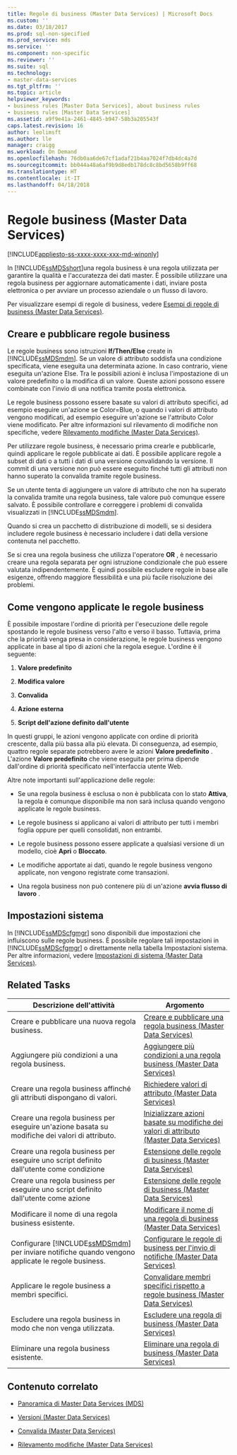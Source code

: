 ```yaml
---
title: Regole di business (Master Data Services) | Microsoft Docs
ms.custom: ''
ms.date: 03/18/2017
ms.prod: sql-non-specified
ms.prod_service: mds
ms.service: ''
ms.component: non-specific
ms.reviewer: ''
ms.suite: sql
ms.technology:
- master-data-services
ms.tgt_pltfrm: ''
ms.topic: article
helpviewer_keywords:
- business rules [Master Data Services], about business rules
- business rules [Master Data Services]
ms.assetid: a9f9e41a-2461-4845-b947-58b3a205543f
caps.latest.revision: 16
author: leolimsft
ms.author: lle
manager: craigg
ms.workload: On Demand
ms.openlocfilehash: 76db0aa6de67cf1adaf21b4aa7024f7db4dc4a7d
ms.sourcegitcommit: bb044a48a6af9b9d8edb178dc8c8bd5658b9ff68
ms.translationtype: HT
ms.contentlocale: it-IT
ms.lasthandoff: 04/18/2018
---
```

# <a name="business-rules-master-data-services"></a>Regole business (Master Data Services)

[!INCLUDE[appliesto-ss-xxxx-xxxx-xxx-md-winonly](../includes/appliesto-ss-xxxx-xxxx-xxx-md-winonly.md)]

  In [!INCLUDE[ssMDSshort](../includes/ssmdsshort-md.md)]una regola business è una regola utilizzata per garantire la qualità e l'accuratezza dei dati master. È possibile utilizzare una regola business per aggiornare automaticamente i dati, inviare posta elettronica o per avviare un processo aziendale o un flusso di lavoro.  
  
 Per visualizzare esempi di regole di business, vedere [Esempi di regole di business &#40;Master Data Services&#41;](../master-data-services/business-rule-examples-master-data-services.md).  
  
## <a name="create-and-publish-business-rules"></a>Creare e pubblicare regole business  
 Le regole business sono istruzioni **If/Then/Else** create in [!INCLUDE[ssMDSmdm](../includes/ssmdsmdm-md.md)]. Se un valore di attributo soddisfa una condizione specificata, viene eseguita una determinata azione. In caso contrario, viene eseguita un'azione Else. Tra le possibili azioni è inclusa l'impostazione di un valore predefinito o la modifica di un valore. Queste azioni possono essere combinate con l'invio di una notifica tramite posta elettronica.  
  
 Le regole business possono essere basate su valori di attributo specifici, ad esempio eseguire un'azione se Color=Blue, o quando i valori di attributo vengono modificati, ad esempio eseguire un'azione se l'attributo Color viene modificato. Per altre informazioni sul rilevamento di modifiche non specifiche, vedere [Rilevamento modifiche &#40;Master Data Services&#41;](../master-data-services/change-tracking-master-data-services.md).  
  
 Per utilizzare regole business, è necessario prima crearle e pubblicarle, quindi applicare le regole pubblicate ai dati. È possibile applicare regole a subset di dati o a tutti i dati di una versione convalidando la versione. Il commit di una versione non può essere eseguito finché tutti gli attributi non hanno superato la convalida tramite regole business.  
  
 Se un utente tenta di aggiungere un valore di attributo che non ha superato la convalida tramite una regola business, tale valore può comunque essere salvato. È possibile controllare e correggere i problemi di convalida visualizzati in [!INCLUDE[ssMDSmdm](../includes/ssmdsmdm-md.md)].  
  
 Quando si crea un pacchetto di distribuzione di modelli, se si desidera includere regole business è necessario includere i dati della versione contenuta nel pacchetto.  
  
 Se si crea una regola business che utilizza l'operatore **OR** , è necessario creare una regola separata per ogni istruzione condizionale che può essere valutata indipendentemente. È quindi possibile escludere regole in base alle esigenze, offrendo maggiore flessibilità e una più facile risoluzione dei problemi.  
  
## <a name="how-business-rules-are-applied"></a>Come vengono applicate le regole business  
 È possibile impostare l'ordine di priorità per l'esecuzione delle regole spostando le regole business verso l'alto e verso il basso. Tuttavia, prima che la priorità venga presa in considerazione, le regole business vengono applicate in base al tipo di azioni che la regola esegue. L'ordine è il seguente:  
  
1.  **Valore predefinito**  
  
2.  **Modifica valore**  
  
3.  **Convalida**  
  
4.  **Azione esterna**  
  
5.  **Script dell'azione definito dall'utente**  
  
 In questi gruppi, le azioni vengono applicate con ordine di priorità crescente, dalla più bassa alla più elevata. Di conseguenza, ad esempio, quattro regole separate potrebbero avere le azioni **Valore predefinito** . L'azione **Valore predefinito** che viene eseguita per prima dipende dall'ordine di priorità specificato nell'interfaccia utente Web.  
  
 Altre note importanti sull'applicazione delle regole:  
  
-   Se una regola business è esclusa o non è pubblicata con lo stato **Attiva**, la regola è comunque disponibile ma non sarà inclusa quando vengono applicate le regole business.  
  
-   Le regole business si applicano ai valori di attributo per tutti i membri foglia oppure per quelli consolidati, non entrambi.  
  
-   Le regole business possono essere applicate a qualsiasi versione di un modello, cioè **Apri** o **Bloccato**.  
  
-   Le modifiche apportate ai dati, quando le regole business vengono applicate, non vengono registrate come transazioni.  
  
-   Una regola business non può contenere più di un'azione **avvia flusso di lavoro** .  
  
## <a name="system-settings"></a>Impostazioni sistema  
 In [!INCLUDE[ssMDScfgmgr](../includes/ssmdscfgmgr-md.md)] sono disponibili due impostazioni che influiscono sulle regole business. È possibile regolare tali impostazioni in [!INCLUDE[ssMDScfgmgr](../includes/ssmdscfgmgr-md.md)] o direttamente nella tabella Impostazioni sistema. Per altre informazioni, vedere [Impostazioni di sistema &#40;Master Data Services&#41;](../master-data-services/system-settings-master-data-services.md).  
  
## <a name="related-tasks"></a>Related Tasks  
  
|Descrizione dell'attività|Argomento|  
|----------------------|-----------|  
|Creare e pubblicare una nuova regola business.|[Creare e pubblicare una regola business &#40;Master Data Services&#41;](../master-data-services/create-and-publish-a-business-rule-master-data-services.md)|  
|Aggiungere più condizioni a una regola business.|[Aggiungere più condizioni a una regola business &#40;Master Data Services&#41;](../master-data-services/add-multiple-conditions-to-a-business-rule-master-data-services.md)|  
|Creare una regola business affinché gli attributi dispongano di valori.|[Richiedere valori di attributo &#40;Master Data Services&#41;](../master-data-services/require-attribute-values-master-data-services.md)|  
|Creare una regola business per eseguire un'azione basata su modifiche dei valori di attributo.|[Inizializzare azioni basate su modifiche dei valori di attributo &#40;Master Data Services&#41;](../master-data-services/initiate-actions-based-on-attribute-value-changes-master-data-services.md)|  
|Creare una regola business per eseguire uno script definito dall'utente come condizione|[Estensione delle regole di business &#40;Master Data Services&#41;](../master-data-services/business-rules-extension-master-data-services.md)|  
|Creare una regola business per eseguire uno script definito dall'utente come azione|[Estensione delle regole di business &#40;Master Data Services&#41;](../master-data-services/business-rules-extension-master-data-services.md)|  
|Modificare il nome di una regola business esistente.|[Modificare il nome di una regola di business &#40;Master Data Services&#41;](../master-data-services/change-a-business-rule-name-master-data-services.md)|  
|Configurare [!INCLUDE[ssMDSmdm](../includes/ssmdsmdm-md.md)] per inviare notifiche quando vengono applicate le regole business.|[Configurare le regole di business per l'invio di notifiche &#40;Master Data Services&#41;](../master-data-services/configure-business-rules-to-send-notifications-master-data-services.md)|  
|Applicare le regole business a membri specifici.|[Convalidare membri specifici rispetto a regole business &#40;Master Data Services&#41;](../master-data-services/validate-specific-members-against-business-rules-master-data-services.md)|  
|Escludere una regola business in modo che non venga utilizzata.|[Escludere una regola di business &#40;Master Data Services&#41;](../master-data-services/exclude-a-business-rule-master-data-services.md)|  
|Eliminare una regola business esistente.|[Eliminare una regola di business &#40;Master Data Services&#41;](../master-data-services/delete-a-business-rule-master-data-services.md)|  
  
## <a name="related-content"></a>Contenuto correlato  
  
-   [Panoramica di Master Data Services (MDS)](../master-data-services/master-data-services-overview-mds.md)  
  
-   [Versioni &#40;Master Data Services&#41;](../master-data-services/versions-master-data-services.md)  
  
-   [Convalida &#40;Master Data Services&#41;](../master-data-services/validation-master-data-services.md)  
  
-   [Rilevamento modifiche &#40;Master Data Services&#41;](../master-data-services/change-tracking-master-data-services.md)  
  
  
